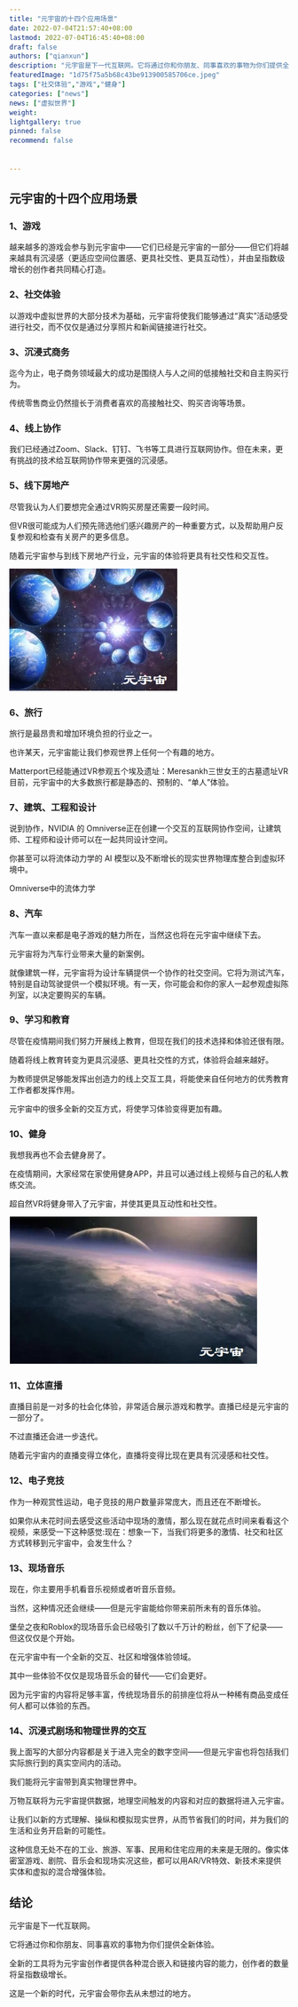 ```yaml
---
title: "元宇宙的十四个应用场景"
date: 2022-07-04T21:57:40+08:00
lastmod: 2022-07-04T16:45:40+08:00
draft: false
authors: ["qianxun"]
description: "元宇宙是下一代互联网。它将通过你和你朋友、同事喜欢的事物为你们提供全新体验。全新的工具将为元宇宙创作者提供各种混合嵌入和链接内容的能力，创作者的数量将呈指数级增长。这是一个新的时代，元宇宙会带你去从未想过的地方。"
featuredImage: "1d75f75a5b68c43be913900585706ce.jpeg"
tags: ["社交体验","游戏","健身"]
categories: ["news"]
news: ["虚拟世界"]
weight: 
lightgallery: true
pinned: false
recommend: false


---
```


## 元宇宙的十四个应用场景



### 1、游戏

越来越多的游戏会参与到元宇宙中——它们已经是元宇宙的一部分——但它们将越来越具有沉浸感（更适应空间位置感、更具社交性、更具互动性），并由呈指数级增长的创作者共同精心打造。

### 2、社交体验

以游戏中虚拟世界的大部分技术为基础，元宇宙将使我们能够通过“真实”活动感受进行社交，而不仅仅是通过分享照片和新闻链接进行社交。

### 3、沉浸式商务

迄今为止，电子商务领域最大的成功是围绕人与人之间的低接触社交和自主购买行为。

传统零售商业仍然擅长于消费者喜欢的高接触社交、购买咨询等场景。

### 4、线上协作

我们已经通过Zoom、Slack、钉钉、飞书等工具进行互联网协作。但在未来，更有挑战的技术给互联网协作带来更强的沉浸感。

### 5、线下房地产

尽管我认为人们要想完全通过VR购买房屋还需要一段时间。

但VR很可能成为人们预先筛选他们感兴趣房产的一种重要方式，以及帮助用户反复参观和检查有关房产的更多信息。

随着元宇宙参与到线下房地产行业，元宇宙的体验将更具有社交性和交互性。



![](1d75f75a5b68c43be913900585706ce.jpg)

### 6、旅行

旅行是最昂贵和增加环境负担的行业之一。

也许某天，元宇宙能让我们参观世界上任何一个有趣的地方。

Matterport已经能通过VR参观五个埃及遗址：Meresankh三世女王的古墓遗址VR目前，元宇宙中的大多数旅行都是静态的、预制的、“单人”体验。

### 7、建筑、工程和设计

说到协作，NVIDIA 的 Omniverse正在创建一个交互的互联网协作空间，让建筑师、工程师和设计师可以在一起共同设计空间。

你甚至可以将流体动力学的 AI 模型以及不断增长的现实世界物理库整合到虚拟环境中。

Omniverse中的流体力学

### 8、汽车

汽车一直以来都是电子游戏的魅力所在，当然这也将在元宇宙中继续下去。

元宇宙将为汽车行业带来大量的新案例。

就像建筑一样，元宇宙将为设计车辆提供一个协作的社交空间。它将为测试汽车，特别是自动驾驶提供一个模拟环境。有一天，你可能会和你的家人一起参观虚拟陈列室，以决定要购买的车辆。

### 9、学习和教育

尽管在疫情期间我们努力开展线上教育，但现在我们的技术选择和体验还很有限。

随着将线上教育转变为更具沉浸感、更具社交性的方式，体验将会越来越好。

为教师提供足够能发挥出创造力的线上交互工具，将能使来自任何地方的优秀教育工作者都发挥作用。

元宇宙中的很多全新的交互方式，将使学习体验变得更加有趣。

### 10、健身

我想我再也不会去健身房了。

在疫情期间，大家经常在家使用健身APP，并且可以通过线上视频与自己的私人教练交流。

超自然VR将健身带入了元宇宙，并使其更具互动性和社交性。



![](f8201c205a7bb43e593fa8c96e7f772.jpg)



### 11、立体直播

直播目前是一对多的社会化体验，非常适合展示游戏和教学。直播已经是元宇宙的一部分了。

不过直播还会进一步迭代。

随着元宇宙内的直播变得立体化，直播将变得比现在更具有沉浸感和社交性。

### 12、电子竞技

作为一种观赏性运动，电子竞技的用户数量非常庞大，而且还在不断增长。

如果你从未花时间去感受这些活动中现场的激情，那么现在就花点时间来看看这个视频，来感受一下这种感觉:现在：想象一下，当我们将更多的激情、社交和社区方式转移到元宇宙中，会发生什么？

### 13、现场音乐

现在，你主要用手机看音乐视频或者听音乐音频。

当然，这种情况还会继续——但是元宇宙能给你带来前所未有的音乐体验。

堡垒之夜和Roblox的现场音乐会已经吸引了数以千万计的粉丝，创下了纪录——但这仅仅是个开始。

在元宇宙中有一个全新的交互、社区和增强体验领域。

其中一些体验不仅仅是现场音乐会的替代——它们会更好。

因为元宇宙的内容将足够丰富，传统现场音乐的前排座位将从一种稀有商品变成任何人都可以体验的东西。

### 14、沉浸式剧场和物理世界的交互

我上面写的大部分内容都是关于进入完全的数字空间——但是元宇宙也将包括我们实际旅行到的真实空间内的活动。

我们能将元宇宙带到真实物理世界中。

万物互联将为元宇宙提供数据，地理空间触发的内容和对应的数据将进入元宇宙。

让我们以新的方式理解、操纵和模拟现实世界，从而节省我们的时间，并为我们的生活和业务开启新的可能性。

这种信息无处不在的工业、旅游、军事、民用和住宅应用的未来是无限的。像实体密室游戏、剧院、音乐会和现场实况这些，都可以用AR/VR特效、新技术来提供实体和虚拟的混合增强体验。

## 结论

元宇宙是下一代互联网。

它将通过你和你朋友、同事喜欢的事物为你们提供全新体验。

全新的工具将为元宇宙创作者提供各种混合嵌入和链接内容的能力，创作者的数量将呈指数级增长。

这是一个新的时代，元宇宙会带你去从未想过的地方。